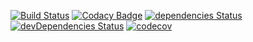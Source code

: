 [![Build Status](https://travis-ci.org/marcus-oscarsson/braggy.svg?branch=master)](https://travis-ci.org/marcus-oscarsson/braggy)
[![Codacy Badge](https://api.codacy.com/project/badge/Grade/5c9a7327c34a49fb926bb034ac0c4d44)](https://www.codacy.com/app/oscarsso/braggy?utm_source=github.com&amp;utm_medium=referral&amp;utm_content=marcus-oscarsson/braggy&amp;utm_campaign=Badge_Grade)
[![dependencies Status](https://david-dm.org/marcus-oscarsson/braggy/status.svg)](https://david-dm.org/marcus-oscarsson/braggy)
[![devDependencies Status](https://david-dm.org/marcus-oscarsson/braggy/dev-status.svg)](https://david-dm.org/marcus-oscarsson/braggy?type=dev)
[![codecov](https://codecov.io/gh/marcus-oscarsson/braggy/branch/master/graph/badge.svg)](https://codecov.io/gh/marcus-oscarsson/braggy)
